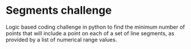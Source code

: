 # Segments challenge

Logic based coding challenge in python to find the minimum number of points that will include a point on each of a set of line segments, as provided by a list of numerical range values.
